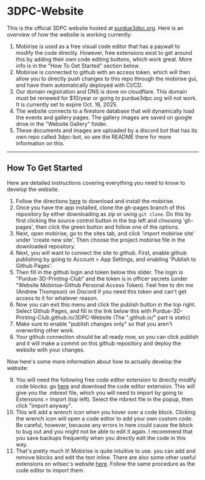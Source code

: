 # 3DPC-Website

This is the official 3DPC website hosted at [purdue3dpc.org](https://purdue3dpc.org/). 
Here is an overview of how the website is working currently:
1. Mobirise is used as a free visual code editor that has a paywall to modify the code directly. However, free extensions exist to get around this by adding their own code editing buttons, which work great. More info is in the "How To Get Started" section below.
2. Mobirise is connected to github with an access token, which will then allow you to directly push changes to this repo through the mobirise gui, and have them automatically deployed with CI/CD.
3. Our domain registration and DNS is done on cloudflare. This domain must be renewed for $10/year or going to purdue3dpc.org will not work. It is currently set to expire Oct. 18, 2025.
4. The website connects to a firestore database that will dynamically load the events and gallery pages. The gallery images are saved on google drive in the "Website Gallery" folder.
5. These documents and images are uploaded by a discord bot that has its own repo called 3dpc-bot, so see the README there for more information on this.

------
## How To Get Started
Here are detailed instructions covering everything you need to know to develop the website. 
1. Follow the directions [here](https://mobirise.com/help/start-362.html) to download and install the mobirise.
2. Once you have the app installed, clone the gh-pages branch of this repository by either downloading as zip or using `git clone`. Do this by first clicking the source control button in the top left and choosing 'gh-pages', then click the green button and follow one of the options.
3. Next, open mobirise, go to the sites tab, and click 'import mobirise site' under 'create new site'. Then choose the project.mobirise file in the downloaded repository.
4. Next, you will want to connect the site to github. First, enable github publishing by going to Account > App Settings, and enabling 'Publish to Github Pages'.
5. Then fill in the github login and token below this slider. The login is "Purdue-3D-Printing-Club" and the token is in officer secrets (under "Website Mobirise-Github Personal Access Token). Feel free to dm me (Andrew Thompson) on Discord if you need this token and can't get access to it for whatever reason.
6. Now you can exit this menu and click the publish button in the top right. Select Github Pages, and fill in the link below this with Purdue-3D-Printing-Club.github.io/3DPC-Website (The ".github.io/" part is static)
7. Make sure to enable "publish changes only" so that you aren't overwriting other work.
8. Your github connection should be all ready now, so you can click publish and it will make a commit on this github repository and deploy the website with your changes.

Now here's some more information about how to actually develop the website:

9. You will need the following free code editor extension to directly modify code blocks: go [here](https://witsec.nl/extension-code-editor.html) and download the code editor extension. This will give you the .mbrext file, which you will need to import by going to Extensions > Import (top left). Select the mbrext file in the popup, then click "import anyway". 
10. This will add a wrench icon when you hover over a code block. Clicking the wrench icon will open a code editor to add your own custom code. Be careful, however, because any errors in here could cause the block to bug out and you might not be able to edit it again. I recommend that you save backups frequently when you directly edit the code in this way.
11. That's pretty much it! Mobirise is quite intuitive to use. you can add and remove blocks and edit the text inline. There are also some other useful extensions on witsec's website [here](https://witsec.nl/index.html#our-extensions). Follow the same procedure as the code editor to import them.





